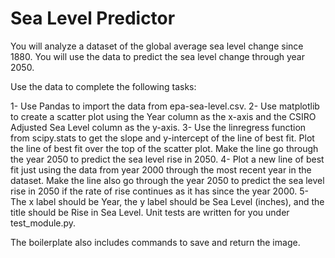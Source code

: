 # Sea Level Predictor

You will analyze a dataset of the global average sea level change since 1880. You will use the data to predict the sea level change through year 2050.

Use the data to complete the following tasks:

1- Use Pandas to import the data from epa-sea-level.csv.
2- Use matplotlib to create a scatter plot using the Year column as the x-axis and the CSIRO Adjusted Sea Level column as the y-axis.
3- Use the linregress function from scipy.stats to get the slope and y-intercept of the line of best fit. Plot the line of best fit over the top of the scatter plot. Make the line go through the year 2050 to predict the sea level rise in 2050.
4- Plot a new line of best fit just using the data from year 2000 through the most recent year in the dataset. Make the line also go through the year 2050 to predict the sea level rise in 2050 if the rate of rise continues as it has since the year 2000.
5- The x label should be Year, the y label should be Sea Level (inches), and the title should be Rise in Sea Level.
Unit tests are written for you under test_module.py.

The boilerplate also includes commands to save and return the image.
